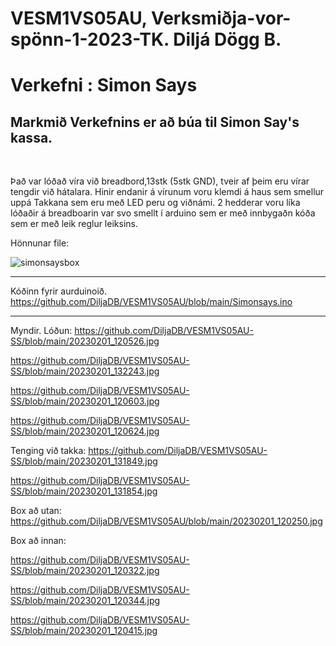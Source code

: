 # VESM1VS05AU, Verksmiðja-vor-spönn-1-2023-TK. Diljá Dögg B.
# Verkefni : Simon Says

## Markmið Verkefnins er að búa til Simon Say's kassa.

<br>

Það var lóðað víra við breadbord,13stk (5stk GND), tveir af þeim eru vírar tengdir við hátalara. Hinir endanir  á vírunum voru klemdi á haus sem smellur uppá Takkana sem eru með LED peru og viðnámi. 2 hedderar voru líka lóðaðir á breadboarin var svo smellt í arduino sem er með innbygaðn kóða sem er með leik reglur leiksins.

Hönnunar file:

![simonsaysbox](https://user-images.githubusercontent.com/122012194/216053294-a05d8a26-6851-4975-a786-a56e93d631cc.svg)

---
Kóðinn fyrir aurduinoið.
https://github.com/DiljaDB/VESM1VS05AU/blob/main/Simonsays.ino

---
Myndir.
Lóðun:
https://github.com/DiljaDB/VESM1VS05AU-SS/blob/main/20230201_120526.jpg

https://github.com/DiljaDB/VESM1VS05AU-SS/blob/main/20230201_132243.jpg

https://github.com/DiljaDB/VESM1VS05AU-SS/blob/main/20230201_120603.jpg

https://github.com/DiljaDB/VESM1VS05AU-SS/blob/main/20230201_120624.jpg

Tenging við takka:
https://github.com/DiljaDB/VESM1VS05AU-SS/blob/main/20230201_131849.jpg

https://github.com/DiljaDB/VESM1VS05AU-SS/blob/main/20230201_131854.jpg

Box að utan:
https://github.com/DiljaDB/VESM1VS05AU/blob/main/20230201_120250.jpg

Box að innan:

https://github.com/DiljaDB/VESM1VS05AU-SS/blob/main/20230201_120322.jpg

https://github.com/DiljaDB/VESM1VS05AU-SS/blob/main/20230201_120344.jpg

https://github.com/DiljaDB/VESM1VS05AU-SS/blob/main/20230201_120415.jpg
